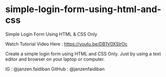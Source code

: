 # simple-login-form-using-html-and-css
Simple Login Form Using HTML &amp; CSS Only


Watch Tutorial Video Here : https://youtu.be/DB1V0XSlrOc

Create a simple login form using HTML and CSS Only. Just by using a text editor and browser on your laptop or computer.

IG : @janzen.faidiban
GitHub : @janzenfaidiban
